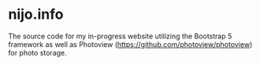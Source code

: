 # nijo.info
The source code for my in-progress website utilizing the Bootstrap 5 framework as well as Photoview (https://github.com/photoview/photoview) for photo storage.